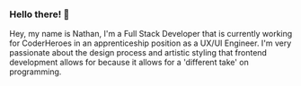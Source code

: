 ### Hello there! 👋

Hey, my name is Nathan, I'm a Full Stack Developer that is currently working for CoderHeroes in an apprenticeship position as a UX/UI Engineer. I'm very passionate about the design process and artistic styling that frontend development allows for because it allows for a 'different take' on programming.

<!--
**natecheney-dev/natecheney-dev** is a ✨ _special_ ✨ repository because its `README.md` (this file) appears on your GitHub profile.

Here are some ideas to get you started:

- 🔭 I’m currently working on ...
- 🌱 I’m currently learning ...
- 👯 I’m looking to collaborate on ...
- 🤔 I’m looking for help with ...
- 💬 Ask me about ...
- 📫 How to reach me: ...
- 😄 Pronouns: ...
- ⚡ Fun fact: ...
-->
